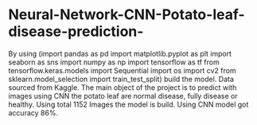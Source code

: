# Neural-Network-CNN-Potato-leaf-disease-prediction-
By using (import pandas as pd
import matplotlib.pyplot as plt
import seaborn as sns
import numpy as np
import tensorflow as tf
from tensorflow.keras.models import Sequential
import os
import cv2
from sklearn.model_selection import train_test_split) build the model.
Data sourced from Kaggle.
The main object of the project is to predict with images using CNN the potato leaf are normal disease, fully disease or healthy.
Using total 1152 Images the model is build.
Using CNN model got accuracy 86%.
